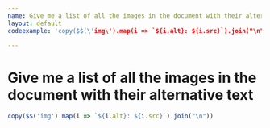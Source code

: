 ```yaml
---
name: Give me a list of all the images in the document with their alternative text
layout: default
codeexample: 'copy($$(\'img\').map(i => `${i.alt}: ${i.src}`).join("\n"))'

---
```


# Give me a list of all the images in the document with their alternative text

```javascript
copy($$('img').map(i => `${i.alt}: ${i.src}`).join("\n"))
```